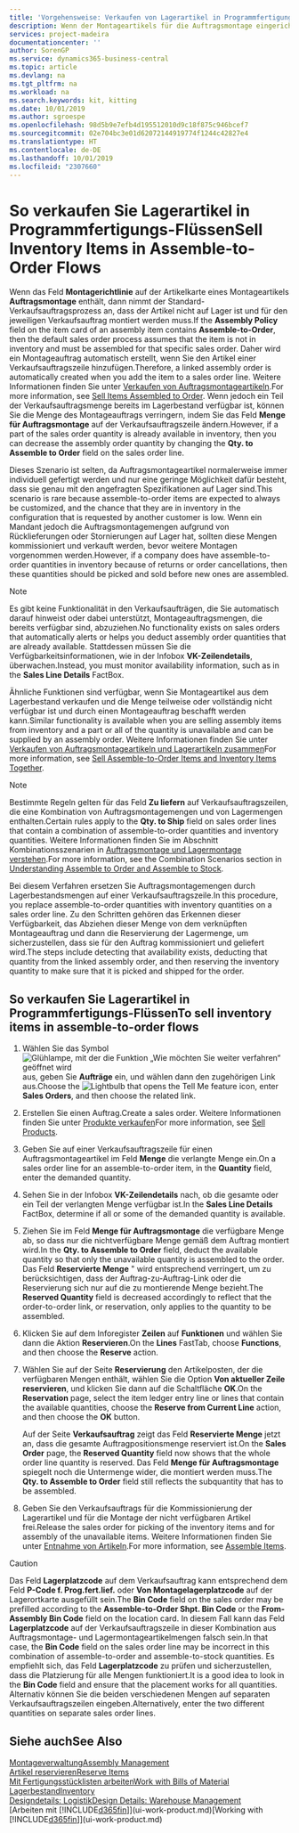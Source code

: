 ```yaml
---
title: 'Vorgehensweise: Verkaufen von Lagerartikel in Programmfertigungs-Flüssen | Microsoft Docs'
description: Wenn der Montageartikels für die Auftragsmontage eingerichtet ist, dann nimmt der Standard-Verkaufsauftragsprozess an, dass der Artikel nicht auf Lager ist und für den jeweiligen Verkaufsauftrag montiert werden muss. Daher wird ein Montageauftrag automatisch erstellt, wenn Sie den Artikel einer Verkaufsauftragszeile hinzufügen.
services: project-madeira
documentationcenter: ''
author: SorenGP
ms.service: dynamics365-business-central
ms.topic: article
ms.devlang: na
ms.tgt_pltfrm: na
ms.workload: na
ms.search.keywords: kit, kitting
ms.date: 10/01/2019
ms.author: sgroespe
ms.openlocfilehash: 98d5b9e7efb4d195512010d9c18f875c946bcef7
ms.sourcegitcommit: 02e704bc3e01d62072144919774f1244c42827e4
ms.translationtype: HT
ms.contentlocale: de-DE
ms.lasthandoff: 10/01/2019
ms.locfileid: "2307660"
---
```

# <a name="sell-inventory-items-in-assemble-to-order-flows"></a><span data-ttu-id="6e6d7-104">So verkaufen Sie Lagerartikel in Programmfertigungs-Flüssen</span><span class="sxs-lookup"><span data-stu-id="6e6d7-104">Sell Inventory Items in Assemble-to-Order Flows</span></span>
<span data-ttu-id="6e6d7-105">Wenn das Feld **Montagerichtlinie** auf der Artikelkarte eines Montageartikels **Auftragsmontage** enthält, dann nimmt der Standard-Verkaufsauftragsprozess an, dass der Artikel nicht auf Lager ist und für den jeweiligen Verkaufsauftrag montiert werden muss.</span><span class="sxs-lookup"><span data-stu-id="6e6d7-105">If the **Assembly Policy** field on the item card of an assembly item contains **Assemble-to-Order**, then the default sales order process assumes that the item is not in inventory and must be assembled for that specific sales order.</span></span> <span data-ttu-id="6e6d7-106">Daher wird ein Montageauftrag automatisch erstellt, wenn Sie den Artikel einer Verkaufsauftragszeile hinzufügen.</span><span class="sxs-lookup"><span data-stu-id="6e6d7-106">Therefore, a linked assembly order is automatically created when you add the item to a sales order line.</span></span> <span data-ttu-id="6e6d7-107">Weitere Informationen finden Sie unter [Verkaufen von Auftragsmontageartikeln](assembly-how-to-sell-items-assembled-to-order.md).</span><span class="sxs-lookup"><span data-stu-id="6e6d7-107">For more information, see [Sell Items Assembled to Order](assembly-how-to-sell-items-assembled-to-order.md).</span></span> <span data-ttu-id="6e6d7-108">Wenn jedoch ein Teil der Verkaufsauftragsmenge bereits im Lagerbestand verfügbar ist, können Sie die Menge des Montageauftrags verringern, indem Sie das Feld **Menge für Auftragsmontage** auf der Verkaufsauftragszeile ändern.</span><span class="sxs-lookup"><span data-stu-id="6e6d7-108">However, if a part of the sales order quantity is already available in inventory, then you can decrease the assembly order quantity by changing the **Qty. to Assemble to Order** field on the sales order line.</span></span>  

<span data-ttu-id="6e6d7-109">Dieses Szenario ist selten, da Auftragsmontageartikel normalerweise immer individuell gefertigt werden und nur eine geringe Möglichkeit dafür besteht, dass sie genau mit den angefragten Spezifikationen auf Lager sind.</span><span class="sxs-lookup"><span data-stu-id="6e6d7-109">This scenario is rare because assemble-to-order items are expected to always be customized, and the chance that they are in inventory in the configuration that is requested by another customer is low.</span></span> <span data-ttu-id="6e6d7-110">Wenn ein Mandant jedoch die Auftragsmontagemengen aufgrund von Rücklieferungen oder Stornierungen auf Lager hat, sollten diese Mengen kommissioniert und verkauft werden, bevor weitere Montagen vorgenommen werden.</span><span class="sxs-lookup"><span data-stu-id="6e6d7-110">However, if a company does have assemble-to-order quantities in inventory because of returns or order cancellations, then these quantities should be picked and sold before new ones are assembled.</span></span>  

> [!NOTE]  
>  <span data-ttu-id="6e6d7-111">Es gibt keine Funktionalität in den Verkaufsaufträgen, die Sie automatisch darauf hinweist oder dabei unterstützt, Montageauftragsmengen, die bereits verfügbar sind, abzuziehen.</span><span class="sxs-lookup"><span data-stu-id="6e6d7-111">No functionality exists on sales orders that automatically alerts or helps you deduct assembly order quantities that are already available.</span></span> <span data-ttu-id="6e6d7-112">Stattdessen müssen Sie die Verfügbarkeitsinformationen, wie in der Infobox **VK-Zeilendetails**,  überwachen.</span><span class="sxs-lookup"><span data-stu-id="6e6d7-112">Instead, you must monitor availability information, such as in the **Sales Line Details** FactBox.</span></span>  

<span data-ttu-id="6e6d7-113">Ähnliche Funktionen sind verfügbar, wenn Sie Montageartikel aus dem Lagerbestand verkaufen und die Menge teilweise oder vollständig nicht verfügbar ist und durch einen Montageauftrag beschafft werden kann.</span><span class="sxs-lookup"><span data-stu-id="6e6d7-113">Similar functionality is available when you are selling assembly items from inventory and a part or all of the quantity is unavailable and can be supplied by an assembly order.</span></span> <span data-ttu-id="6e6d7-114">Weitere Informationen finden Sie unter [Verkaufen von Auftragsmontageartikeln und Lagerartikeln zusammen](assembly-how-to-sell-assemble-to-order-items-and-inventory-items-together.md)</span><span class="sxs-lookup"><span data-stu-id="6e6d7-114">For more information, see [Sell Assemble-to-Order Items and Inventory Items Together](assembly-how-to-sell-assemble-to-order-items-and-inventory-items-together.md).</span></span>  

> [!NOTE]  
>  <span data-ttu-id="6e6d7-115">Bestimmte Regeln gelten für das Feld **Zu liefern** auf Verkaufsauftragszeilen, die eine Kombination von Auftragsmontagemengen und von Lagermengen enthalten.</span><span class="sxs-lookup"><span data-stu-id="6e6d7-115">Certain rules apply to the **Qty. to Ship** field on sales order lines that contain a combination of assemble-to-order quantities and inventory quantities.</span></span> <span data-ttu-id="6e6d7-116">Weitere Informationen finden Sie im Abschnitt Kombinationsszenarien in [Auftragsmontage und Lagermontage verstehen](assembly-assemble-to-order-or-assemble-to-stock.md).</span><span class="sxs-lookup"><span data-stu-id="6e6d7-116">For more information, see the Combination Scenarios section in [Understanding Assemble to Order and Assemble to Stock](assembly-assemble-to-order-or-assemble-to-stock.md).</span></span>  

<span data-ttu-id="6e6d7-117">Bei diesem Verfahren ersetzen Sie Auftragsmontagemengen durch Lagerbestandsmengen auf einer Verkaufsauftragszeile.</span><span class="sxs-lookup"><span data-stu-id="6e6d7-117">In this procedure, you replace assemble-to-order quantities with inventory quantities on a sales order line.</span></span> <span data-ttu-id="6e6d7-118">Zu den Schritten gehören das Erkennen dieser Verfügbarkeit, das Abziehen dieser Menge von dem verknüpften Montageauftrag und dann die Reservierung der Lagermenge, um sicherzustellen, dass sie für den Auftrag kommissioniert und geliefert wird.</span><span class="sxs-lookup"><span data-stu-id="6e6d7-118">The steps include detecting that availability exists, deducting that quantity from the linked assembly order, and then reserving the inventory quantity to make sure that it is picked and shipped for the order.</span></span>  

## <a name="to-sell-inventory-items-in-assemble-to-order-flows"></a><span data-ttu-id="6e6d7-119">So verkaufen Sie Lagerartikel in Programmfertigungs-Flüssen</span><span class="sxs-lookup"><span data-stu-id="6e6d7-119">To sell inventory items in assemble-to-order flows</span></span>  
1.  <span data-ttu-id="6e6d7-120">Wählen Sie das Symbol ![Glühlampe, mit der die Funktion „Wie möchten Sie weiter verfahren“ geöffnet wird](media/ui-search/search_small.png "Wie möchten Sie weiter verfahren?") aus, geben Sie **Aufträge** ein, und wählen dann den zugehörigen Link aus.</span><span class="sxs-lookup"><span data-stu-id="6e6d7-120">Choose the ![Lightbulb that opens the Tell Me feature](media/ui-search/search_small.png "Tell me what you want to do") icon, enter **Sales Orders**, and then choose the related link.</span></span>  
2.  <span data-ttu-id="6e6d7-121">Erstellen Sie einen Auftrag.</span><span class="sxs-lookup"><span data-stu-id="6e6d7-121">Create a sales order.</span></span> <span data-ttu-id="6e6d7-122">Weitere Informationen finden Sie unter [Produkte verkaufen](sales-how-sell-products.md)</span><span class="sxs-lookup"><span data-stu-id="6e6d7-122">For more information, see [Sell Products](sales-how-sell-products.md).</span></span>  
3.  <span data-ttu-id="6e6d7-123">Geben Sie auf einer Verkaufsauftragszeile für einen Auftragsmontageartikel im Feld **Menge** die verlangte Menge ein.</span><span class="sxs-lookup"><span data-stu-id="6e6d7-123">On a sales order line for an assemble-to-order item, in the **Quantity** field, enter the demanded quantity.</span></span>  
4.  <span data-ttu-id="6e6d7-124">Sehen Sie in der Infobox **VK-Zeilendetails** nach, ob die gesamte oder ein Teil der verlangten Menge verfügbar ist.</span><span class="sxs-lookup"><span data-stu-id="6e6d7-124">In the **Sales Line Details** FactBox, determine if all or some of the demanded quantity is available.</span></span>  
5.  <span data-ttu-id="6e6d7-125">Ziehen Sie im Feld **Menge für Auftragsmontage** die verfügbare Menge ab, so dass nur die nichtverfügbare Menge gemäß dem Auftrag montiert wird.</span><span class="sxs-lookup"><span data-stu-id="6e6d7-125">In the **Qty. to Assemble to Order** field, deduct the available quantity so that only the unavailable quantity is assembled to the order.</span></span> <span data-ttu-id="6e6d7-126">Das Feld **Reservierte Menge** " wird entsprechend verringert, um zu berücksichtigen, dass der Auftrag-zu-Auftrag-Link oder die Reservierung sich nur auf die zu montierende Menge bezieht.</span><span class="sxs-lookup"><span data-stu-id="6e6d7-126">The **Reserved Quantity** field is decreased accordingly to reflect that the order-to-order link, or reservation, only applies to the quantity to be assembled.</span></span>  
6.  <span data-ttu-id="6e6d7-127">Klicken Sie auf dem Inforegister **Zeilen** auf **Funktionen** und wählen Sie dann die Aktion **Reservieren**.</span><span class="sxs-lookup"><span data-stu-id="6e6d7-127">On the **Lines** FastTab, choose **Functions**, and then choose the **Reserve** action.</span></span>  
7.  <span data-ttu-id="6e6d7-128">Wählen Sie auf der Seite **Reservierung** den Artikelposten, der die verfügbaren Mengen enthält, wählen Sie die Option **Von aktueller Zeile reservieren**, und klicken Sie dann auf die Schaltfläche **OK**.</span><span class="sxs-lookup"><span data-stu-id="6e6d7-128">On the **Reservation** page, select the item ledger entry line or lines that contain the available quantities, choose the **Reserve from Current Line** action, and then choose the **OK** button.</span></span>  

    <span data-ttu-id="6e6d7-129">Auf der Seite **Verkaufsauftrag** zeigt das Feld **Reservierte Menge** jetzt an, dass die gesamte Auftragpositionsmenge reserviert ist.</span><span class="sxs-lookup"><span data-stu-id="6e6d7-129">On the **Sales Order** page, the **Reserved Quantity** field now shows that the whole order line quantity is reserved.</span></span> <span data-ttu-id="6e6d7-130">Das Feld **Menge für Auftragsmontage** spiegelt noch die Untermenge wider, die montiert werden muss.</span><span class="sxs-lookup"><span data-stu-id="6e6d7-130">The **Qty. to Assemble to Order** field still reflects the subquantity that has to be assembled.</span></span>  

8.  <span data-ttu-id="6e6d7-131">Geben Sie den Verkaufsauftrags für die Kommissionierung der Lagerartikel und für die Montage der nicht verfügbaren Artikel frei.</span><span class="sxs-lookup"><span data-stu-id="6e6d7-131">Release the sales order for picking of the inventory items and for assembly of the unavailable items.</span></span> <span data-ttu-id="6e6d7-132">Weitere Informationen finden Sie unter [Entnahme von Artikeln](assembly-how-to-assemble-items.md).</span><span class="sxs-lookup"><span data-stu-id="6e6d7-132">For more information, see [Assemble Items](assembly-how-to-assemble-items.md).</span></span>  

> [!CAUTION]  
>  <span data-ttu-id="6e6d7-133">Das Feld **Lagerplatzcode** auf dem Verkaufsauftrag kann entsprechend dem Feld **P-Code f. Prog.fert.lief.** oder **Von Montagelagerplatzcode** auf der Lagerortkarte ausgefüllt sein.</span><span class="sxs-lookup"><span data-stu-id="6e6d7-133">The **Bin Code** field on the sales order may be prefilled according to the **Assemble-to-Order Shpt. Bin Code** or the **From-Assembly Bin Code** field on the location card.</span></span> <span data-ttu-id="6e6d7-134">In diesem Fall kann das Feld **Lagerplatzcode** auf der Verkaufsauftragszeile in dieser Kombination aus Auftragsmontage- und Lagermontageartikelmengen falsch sein.</span><span class="sxs-lookup"><span data-stu-id="6e6d7-134">In that case, the **Bin Code** field on the sales order line may be incorrect in this combination of assemble-to-order and assemble-to-stock quantities.</span></span> <span data-ttu-id="6e6d7-135">Es empfiehlt sich, das Feld **Lagerplatzcode** zu prüfen und sicherzustellen, dass die Platzierung für alle Mengen funktioniert.</span><span class="sxs-lookup"><span data-stu-id="6e6d7-135">It is a good idea to look in the **Bin Code** field and ensure that the placement works for all quantities.</span></span> <span data-ttu-id="6e6d7-136">Alternativ können Sie die beiden verschiedenen Mengen auf separaten Verkaufsauftragszeilen eingeben.</span><span class="sxs-lookup"><span data-stu-id="6e6d7-136">Alternatively, enter the two different quantities on separate sales order lines.</span></span>  

## <a name="see-also"></a><span data-ttu-id="6e6d7-137">Siehe auch</span><span class="sxs-lookup"><span data-stu-id="6e6d7-137">See Also</span></span>  
[<span data-ttu-id="6e6d7-138">Montageverwaltung</span><span class="sxs-lookup"><span data-stu-id="6e6d7-138">Assembly Management</span></span>](assembly-assemble-items.md)  
[<span data-ttu-id="6e6d7-139">Artikel reservieren</span><span class="sxs-lookup"><span data-stu-id="6e6d7-139">Reserve Items</span></span>](inventory-how-to-reserve-items.md)  
[<span data-ttu-id="6e6d7-140">Mit Fertigungsstücklisten arbeiten</span><span class="sxs-lookup"><span data-stu-id="6e6d7-140">Work with Bills of Material</span></span>](inventory-how-work-BOMs.md)  
[<span data-ttu-id="6e6d7-141">Lagerbestand</span><span class="sxs-lookup"><span data-stu-id="6e6d7-141">Inventory</span></span>](inventory-manage-inventory.md)  
[<span data-ttu-id="6e6d7-142">Designdetails: Logistik</span><span class="sxs-lookup"><span data-stu-id="6e6d7-142">Design Details: Warehouse Management</span></span>](design-details-warehouse-management.md)  
<span data-ttu-id="6e6d7-143">[Arbeiten mit [!INCLUDE[d365fin](includes/d365fin_md.md)]](ui-work-product.md)</span><span class="sxs-lookup"><span data-stu-id="6e6d7-143">[Working with [!INCLUDE[d365fin](includes/d365fin_md.md)]](ui-work-product.md)</span></span>
